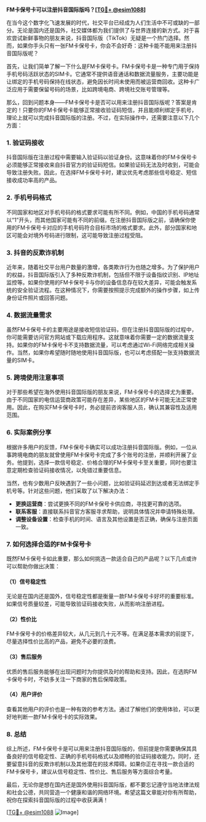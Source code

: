 **FM卡保号卡可以注册抖音国际版吗？[[TG💪+ @esim1088](https://t.me/s/esim1088)]**

在当今这个数字化飞速发展的时代，社交平台已经成为人们生活中不可或缺的一部分。无论是国内还是国外，社交媒体都为我们提供了与世界连接的新方式。对于喜欢尝试新鲜事物的朋友来说，抖音国际版（TikTok）无疑是一个热门选择。然而，如果你手头只有一张FM卡保号卡，你会不会好奇：这种卡能不能用来注册抖音国际版呢？

首先，让我们简单了解一下什么是FM卡保号卡。FM卡保号卡是一种专门用于保持手机号码活跃状态的SIM卡。它通常不提供语音通话和数据流量服务，主要功能是让绑定的手机号码保持在线状态，避免因长时间未使用而被运营商回收。这种卡广泛应用于需要保留号码的场景，比如跨境电商、跨境社交账号管理等。

那么，回到问题本身——FM卡保号卡是否可以用来注册抖音国际版呢？答案是肯定的！只要你的FM卡保号卡能够正常接收验证码短信，并且能顺利绑定手机号，理论上就可以完成抖音国际版的注册。不过，在实际操作中，还需要注意以下几个方面：

### **1. 验证码接收**
抖音国际版在注册过程中需要输入验证码以验证身份。这意味着你的FM卡保号卡必须能够正常接收来自抖音官方的验证码短信。如果验证码无法及时收到，可能会导致注册失败。因此，在选择FM卡保号卡时，建议优先考虑那些信号稳定、短信接收成功率高的产品。

### **2. 手机号码格式**
不同国家和地区对手机号码的格式要求可能有所不同。例如，中国的手机号码通常以“1”开头，而其他国家可能有不同的前缀。在注册抖音国际版之前，请确保你使用的FM卡保号卡对应的手机号码符合目标市场的格式要求。此外，部分国家和地区可能会对境外号码进行限制，这可能导致注册过程受阻。

### **3. 抖音的反欺诈机制**
近年来，随着社交平台用户数量的激增，各类欺诈行为也随之增多。为了保护用户的权益，抖音国际版引入了多种反欺诈机制，包括但不限于设备指纹识别、IP地址监控等。如果你使用的FM卡保号卡与你的设备信息存在较大差异，可能会触发系统的安全验证流程。在这种情况下，你需要按照提示完成额外的操作步骤，如上传身份证件照片或回答问题。

### **4. 数据流量需求**
虽然FM卡保号卡的主要用途是接收短信验证码，但在注册抖音国际版的过程中，你可能需要访问官方网站或下载应用程序。这就意味着你需要一定的数据流量支持。如果你的FM卡保号卡不支持数据流量，可以考虑通过Wi-Fi网络完成相关操作。当然，如果你希望随时随地使用抖音国际版，也可以考虑搭配一张支持数据流量的SIM卡。

### **5. 跨境使用注意事项**
对于那些希望在海外使用抖音国际版的朋友来说，FM卡保号卡的选择尤为重要。由于不同国家的电信运营商政策可能存在差异，某些地区的FM卡可能无法正常使用。因此，在购买FM卡保号卡时，务必提前咨询客服人员，确认其兼容性及适用范围。

### **6. 实际案例分享**
根据许多用户的反馈，FM卡保号卡确实可以成功注册抖音国际版。例如，一位从事跨境电商的朋友就曾使用FM卡保号卡完成了多个账号的注册，并顺利开展了业务。他提到，选择一款信号稳定、价格合理的FM卡保号卡至关重要，同时也要注意定期检查验证码接收情况，以免错过重要信息。

当然，也有少数用户反映遇到了一些小问题，比如验证码延迟到达或者无法绑定手机号等。针对这些问题，他们采取了以下解决办法：
- **更换运营商**：尝试更换不同的FM卡保号卡供应商，寻找更可靠的选项。
- **联系客服**：直接联系抖音官方客服寻求帮助，说明具体情况并申请特殊处理。
- **调整设备设置**：检查手机的时间、语言及其他设置是否正确，确保与注册页面一致。

### **7. 如何选择合适的FM卡保号卡**
既然FM卡保号卡如此重要，那么如何挑选一款适合自己的产品呢？以下几点或许可以帮助你做出决策：

#### **（1）信号稳定性**
无论是在国内还是国外，信号稳定性都是衡量一款FM卡保号卡好坏的重要标准。如果信号质量较差，可能导致验证码接收失败，从而影响注册进程。

#### **（2）性价比**
FM卡保号卡的价格差异较大，从几元到几十元不等。在满足基本需求的前提下，尽量选择性价比高的产品，避免不必要的浪费。

#### **（3）售后服务**
优质的售后服务能够在出现问题时为你提供及时的帮助和支持。因此，在选购FM卡保号卡时，不妨多关注一下商家的售后保障政策。

#### **（4）用户评价**
查看其他用户的评价也是一种有效的参考方法。通过了解他们的使用体验，可以更好地判断一款FM卡保号卡的实际效果。

### **8. 总结**
综上所述，FM卡保号卡是可以用来注册抖音国际版的，但前提是你需要确保其具备良好的信号稳定性、正确的手机号码格式以及顺畅的验证码接收能力。同时，还要留意抖音的反欺诈机制以及其他潜在的技术障碍。如果你正在寻找一款合适的FM卡保号卡，建议从信号稳定性、性价比、售后服务等方面综合考量。

最后，无论你是想在国内还是国外使用抖音国际版，都不要忘记遵守当地法律法规和社会公德，共同营造一个健康和谐的网络环境。希望这篇文章能对你有所帮助，祝你在探索抖音国际版的过程中收获满满！

[[TG💪+ @esim1088](https://t.me/s/esim1088) ![Image](https://i.postimg.cc/4NQfJmqS/Snipaste-2025-05-13-00-14-12.png)]